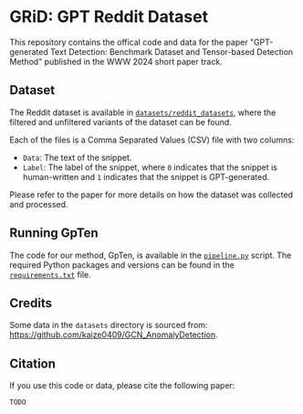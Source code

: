 # GRiD: GPT Reddit Dataset

This repository contains the offical code and data for the paper "GPT-generated Text Detection: Benchmark Dataset and
Tensor-based Detection Method" published in the WWW 2024 short paper track.

## Dataset

The Reddit dataset is available in [`datasets/reddit_datasets`](datasets/reddit_datasets/), where the filtered and unfiltered variants of the dataset can be found.

Each of the files is a Comma Separated Values (CSV) file with two columns:

- `Data`: The text of the snippet.
- `Label`: The label of the snippet, where `0` indicates that the snippet is human-written and `1` indicates that the snippet is GPT-generated.

Please refer to the paper for more details on how the dataset was collected and processed.

## Running GpTen

The code for our method, GpTen, is available in the [`pipeline.py`](/pipeline.py) script. The required Python packages and versions can be found in the [`requirements.txt`](/requirements.txt) file.

## Credits

Some data in the `datasets` directory is sourced from: https://github.com/kaize0409/GCN_AnomalyDetection.

## Citation

If you use this code or data, please cite the following paper:

```latex
TODO
```
